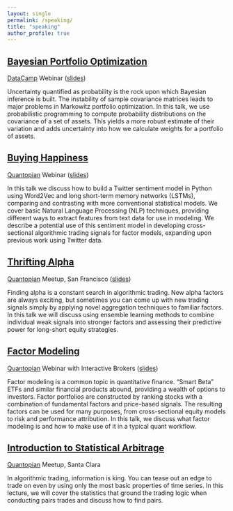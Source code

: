 ```yaml
---
layout: single
permalink: /speaking/
title: "speaking"
author_profile: true
---
```


## [Bayesian Portfolio Optimization](https://www.youtube.com/watch?v=Zq15BLX6QWI)
[DataCamp](https://www.datacamp.com) Webinar ([slides](https://mmargenot.github.io/talks/Bayesian_Portfolio_Optimization_Talk.slides.html#/))

Uncertainty quantified as probability is the rock upon which Bayesian inference is built. The instability of sample covariance matrices leads to major problems in Markowitz portfolio optimization. In this talk, we use probabilistic programming to compute probability distributions on the covariance of a set of assets. This yields a more robust estimate of their variation and adds uncertainty into how we calculate weights for a portfolio of assets.

## [Buying Happiness](https://youtu.be/tYiKM1rIWx4)
[Quantopian](https://www.quantopian.com) Webinar ([slides](https://mmargenot.github.io/talks/Buying_Happiness_Talk.slides.html))

In this talk we discuss how to build a Twitter sentiment model in Python using Word2Vec and long short-term memory networks (LSTMs), comparing and contrasting with more conventional statistical models. We cover basic Natural Language Processing (NLP) techniques, providing different ways to extract features from text data for use in modeling. We describe a potential use of this sentiment model in developing cross-sectional algorithmic trading signals for factor models, expanding upon previous work using Twitter data.

## [Thrifting Alpha](https://www.youtube.com/watch?v=qJv2Ii_l6JQ&t=665s)
[Quantopian](https://www.quantopian.com) Meetup, San Francisco ([slides](https://mmargenot.github.io/talks/Thrifting_Alpha_Talk.slides.html))

Finding alpha is a constant search in algorithmic trading. New alpha factors are always exciting, but sometimes you can come up with new trading signals simply by applying novel aggregation techniques to familiar factors. In this talk we will discuss using ensemble learning methods to combine individual weak signals into stronger factors and assessing their predictive power for long-short equity strategies.

## [Factor Modeling](https://youtu.be/Yp7oJgY82cY)
[Quantopian](https://www.quantopian.com) Webinar with Interactive Brokers ([slides](https://mmargenot.github.io/talks/Factor_Modeling_Talk.slides.html#/))

Factor modeling is a common topic in quantitative finance. “Smart Beta” ETFs and similar financial products abound, providing a wealth of options to investors. Factor portfolios are constructed by ranking stocks with a combination of fundamental factors and price-based signals. The resulting factors can be used for many purposes, from cross-sectional equity models to risk and performance attribution. In this talk, we discuss what factor modeling is and how to make use of it in a typical quant workflow.

## [Introduction to Statistical Arbitrage](https://www.youtube.com/watch?v=g-qvFjvyqcs)
[Quantopian](https://www.quantopian.com) Meetup, Santa Clara

In algorithmic trading, information is king. You can tease out an edge to trade on even by using only the most basic properties of time series. In this lecture, we will cover the statistics that ground the trading logic when conducting pairs trades and discuss how to find pairs.
